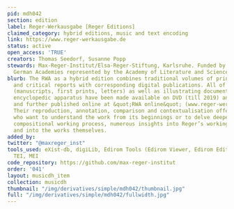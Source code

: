 ```yaml
---
pid: mdh042
section: edition
label: Reger-Werkausgabe [Reger Editions]
claimed_category: hybrid editions, music and text encoding
link: https://www.reger-werkausgabe.de
status: active
open_access: 'TRUE'
creators: Thomas Seedorf, Susanne Popp
stewards: Max-Reger-Institut/Elsa-Reger-Stiftung, Karlsruhe. Funded by the Union of
  German Academies represented by the Academy of Literature and Science, Mainz.
blurb: The RWA as a hybrid edition combines traditional volumes of printed editions
  and critical reports with corresponding digital publications. All of the sources
  (manuscripts, first prints, letters) as well as illustrating documents and a vast
  encyclopedic apparatus have been made available on DVD (till 2019) and are now re-
  and further published online at &quot;RWA online&quot; (www.reger-werkausgabe.de).
  Their reproduction, annotation, comparison and contextualisation offer all users
  who want to understand the work from its beginnings or to delve deeper into the
  compositional working process, numerous insights into Reger’s working processes
  and into the works themselves.
added_by:
twitter: "@maxreger_inst"
tools_used: eXist-db, digiLib, Edirom Tools (Edirom Viewer, Edirom Editor, Edirom-Online)
  TEI, MEI
code_repository: https://github.com/max-reger-institut
order: '041'
layout: musicdh_item
collection: musicdh
thumbnail: "/img/derivatives/simple/mdh042/thumbnail.jpg"
full: "/img/derivatives/simple/mdh042/fullwidth.jpg"
---
```


